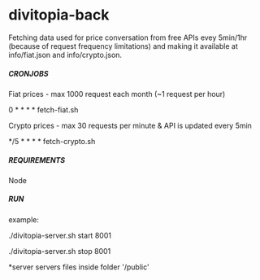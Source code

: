 # divitopia-back


Fetching data used for price conversation from free APIs evey 5min/1hr (because of request frequency limitations) and making it available at info/fiat.json and info/crypto.json.


##### CRONJOBS

Fiat prices - max 1000 request each month (~1 request per hour)

0 * * * * fetch-fiat.sh

Crypto prices - max 30 requests per minute & API is updated every 5min

*/5 * * * * fetch-crypto.sh


##### REQUIREMENTS

Node

##### RUN

example:

./divitopia-server.sh start 8001

./divitopia-server.sh stop 8001

*server servers files inside folder '/public' 







